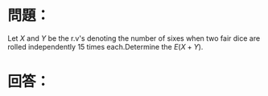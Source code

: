 # 問題：
Let $X$ and $Y$ be the r.v's denoting the number of sixes when two fair dice are rolled independently 15 times each.Determine the $E(X+Y)$.
# 回答：